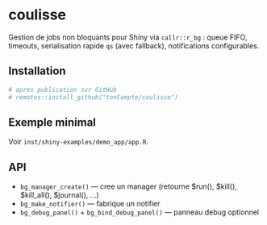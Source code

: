 # coulisse

Gestion de jobs non bloquants pour Shiny via `callr::r_bg` : queue FIFO, timeouts,
serialisation rapide `qs` (avec fallback), notifications configurables.

## Installation

```r
# apres publication sur GitHub
# remotes::install_github("tonCompte/coulisse")
```

## Exemple minimal

Voir `inst/shiny-examples/demo_app/app.R`.

## API

- `bg_manager_create()` — cree un manager (retourne $run(), $kill(), $kill_all(), $journal(), ...)
- `bg_make_notifier()` — fabrique un notifier
- `bg_debug_panel()` + `bg_bind_debug_panel()` — panneau debug optionnel
